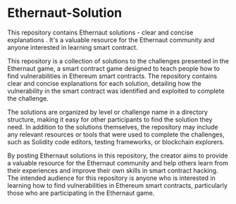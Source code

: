 # Ethernaut-Solution
This repository contains Ethernaut solutions - clear and concise explanations . It's a valuable resource for the Ethernaut community and anyone interested in learning smart contract.

This repository is a collection of solutions to the challenges presented in the Ethernaut game, a smart contract game designed to teach people how to find vulnerabilities in Ethereum smart contracts. The repository contains clear and concise explanations for each solution, detailing how the vulnerability in the smart contract was identified and exploited to complete the challenge.

The solutions are organized by level or challenge name in a directory structure, making it easy for other participants to find the solution they need. In addition to the solutions themselves, the repository may include any relevant resources or tools that were used to complete the challenges, such as Solidity code editors, testing frameworks, or blockchain explorers.

By posting Ethernaut solutions in this repository, the creator aims to provide a valuable resource for the Ethernaut community and help others learn from their experiences and improve their own skills in smart contract hacking. The intended audience for this repository is anyone who is interested in learning how to find vulnerabilities in Ethereum smart contracts, particularly those who are participating in the Ethernaut game.
